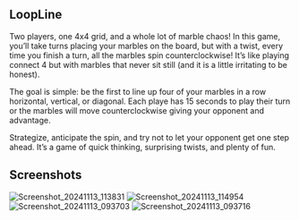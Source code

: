 ## LoopLine

Two players, one 4x4 grid, and a whole lot of marble chaos! In this game, you’ll take turns placing your marbles on the board, but with a twist, every time you finish a turn, all the marbles spin counterclockwise! It’s like playing connect 4 but with marbles that never sit still (and it is a little irritating to be honest).

The goal is simple: be the first to line up four of your marbles in a row horizontal, vertical, or diagonal. Each playe has 15 seconds to play their turn or the marbles will move counterclockwise giving your opponent and advantage.

Strategize, anticipate the spin, and try not to let your opponent get one step ahead. It’s a game of quick thinking, surprising twists, and plenty of fun.
## Screenshots

![Screenshot_20241113_113831](https://github.com/user-attachments/assets/259a4868-c709-4b58-8b2d-8c06c147e29a)
![Screenshot_20241113_114954](https://github.com/user-attachments/assets/83414fc0-a92a-41c2-82ee-167a002504f3)
![Screenshot_20241113_093703](https://github.com/user-attachments/assets/cb8b1f64-c3ed-43e4-acc9-2a6e249a4ff7)
![Screenshot_20241113_093716](https://github.com/user-attachments/assets/c080ae20-c5f5-4332-aaa0-e087b12621a0)
